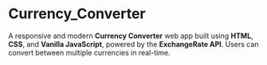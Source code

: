 # Currency_Converter
A responsive and modern **Currency Converter** web app built using **HTML**, **CSS**, and **Vanilla JavaScript**, powered by the **ExchangeRate API**. Users can convert between multiple currencies in real-time.
